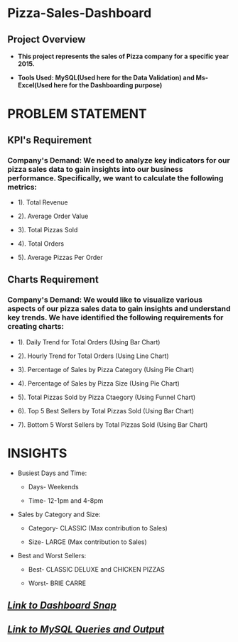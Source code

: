 # **Pizza-Sales-Dashboard**

## Project Overview 

- **This project represents the sales of Pizza company for a specific year 2015.**

- **Tools Used: MySQL(Used here for the Data Validation) and Ms-Excel(Used here for the Dashboarding purpose)**

# **PROBLEM STATEMENT**

## KPI's Requirement

### Company's Demand: We need to analyze key indicators for our pizza sales data to gain insights into our business performance. Specifically, we want to calculate the following metrics:

- 1). Total Revenue

- 2). Average Order Value

- 3). Total Pizzas Sold

- 4). Total Orders

- 5). Average Pizzas Per Order

## Charts Requirement

### Company's Demand: We would like to visualize various aspects of our pizza sales data to gain insights and understand key trends. We have identified the following requirements for creating charts:

- 1). Daily Trend for Total Orders (Using Bar Chart)
   
- 2). Hourly Trend for Total Orders (Using Line Chart)

- 3). Percentage of Sales by Pizza Category (Using Pie Chart)

- 4). Percentage of Sales by Pizza Size (Using Pie Chart)

- 5). Total Pizzas Sold by Pizza Ctaegory (Using Funnel Chart)

- 6). Top 5 Best Sellers by Total Pizzas Sold (Using Bar Chart)

- 7). Bottom 5 Worst Sellers by Total Pizzas Sold (Using Bar Chart)

# INSIGHTS 

- Busiest Days and Time:

   - Days- Weekends

   - Time- 12-1pm and 4-8pm
 
- Sales by Category and Size:

   - Category- CLASSIC (Max contribution to Sales)
 
   - Size- LARGE (Max contribution to Sales)
 
- Best and Worst Sellers:

   - Best- CLASSIC DELUXE and CHICKEN PIZZAS
 
   - Worst- BRIE CARRE
 
## _[Link to Dashboard Snap](https://github.com/Pranav6818/Pizza-Sales-Dashboard/blob/main/Dashboard_snap.PNG)_

## _[Link to MySQL Queries and Output](https://docs.google.com/presentation/d/1Pf5s2N_QP8ngVEr_2E_SouDM5PfB0J1N/edit?usp=sharing&ouid=111262771187875694725&rtpof=true&sd=true)_
